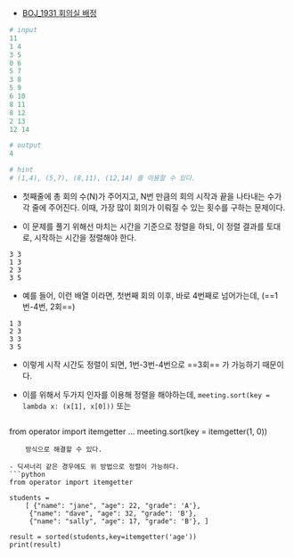 - [BOJ_1931 회의실 배정](https://www.acmicpc.net/problem/1931)

```python
# input
11
1 4
3 5
0 6
5 7
3 8
5 9
6 10
8 11
8 12
2 13
12 14

# output
4

# hint
# (1,4), (5,7), (8,11), (12,14) 를 이용할 수 있다.

```

- 첫째줄에 총 회의 수(N)가 주어지고, N번 만큼의 회의 시작과 끝을 나타내는 수가 각 줄에 주어진다. 이때, 가장 많이 회의가 이뤄질 수 있는 횟수를 구하는 문제이다.  

- 이 문제를 풀기 위해선 마치는 시간을 기준으로 정렬을 하되, 이 정렬 결과를 토대로, 시작하는 시간을 정렬해야 한다. 

```
3 3
1 3 
2 3
3 5 
```

- 예를 들어, 이런 배열 이라면, 첫번째 회의 이후, 바로 4번째로 넘어가는데, (==1번-4번, 2회==)

```
1 3
2 3 
3 3
3 5 
```

- 이렇게 시작 시간도 정렬이 되면, 1번-3번-4번으로 ==3회== 가 가능하기 때문이다. 

- 이를 위해서 두가지 인자를 이용해 정렬을 해야하는데, 
	`meeting.sort(key = lambda x: (x[1], x[0]))` 
	또는 
	```python
from operator import itemgetter
...
meeting.sort(key = itemgetter(1, 0))
```
	방식으로 해결할 수 있다. 

- 딕셔너리 같은 경우에도 위 방법으로 정렬이 가능하다.
```python
from operator import itemgetter 

students = 
	[ {"name": "jane", "age": 22, "grade": 'A'}, 
	 {"name": "dave", "age": 32, "grade": 'B'}, 
	 {"name": "sally", "age": 17, "grade": 'B'}, ] 

result = sorted(students,key=itemgetter('age'))
print(result)

```

